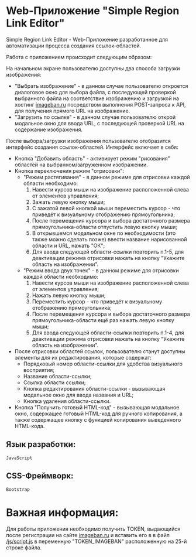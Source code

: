# Web-Приложение "Simple Region Link Editor"

Simple Region Link Editor - Web-Приложение разработанное для автоматизации процесса создания ссылок-областей.

Работа с приложением происходит следующим образом:

На начальном экране пользователю доступны два способа загрузки изображения:

- "Выбрать изображение" - в данном случае пользователю откроется диалоговое окно для выбора файла, с последующей проверкой выбранного файла на соответствие изображению и загрузкой на хостинг [imageban.ru](https://imageban.ru/) посредством выполнения POST-запроса к API, для получения прямого URL на изображение.
- "Загрузить по ссылке" - в данном случае пользователю открой модальное окно для ввода URL, с последующей проверкой URL на содержание изображения.

После выбора/загрузки изображения пользователю отобразится интерфейс создания ссылок-областей. Интерфейс включает в себя:

- Кнопка "Добавить область" - активирует режим "рисования" областей на выбранном/загруженном изображении.
- Кнопка переключения режим "отрисовки":
  - "Режим растягивания" - в данном режиме для отрисовки каждой области необходимо:
    1. Навести курсов мыши на изображение расположенной слева от элементов управления;
    2. Зажать левую кнопку мыши;
    3. С зажатой левой кнопкой мыши переместить курсор - что приведёт к визуальному отображению прямоугольника;
    4. После перемещения курсора и выбора достаточного размера прямоугольника-области отпустить левую кнопку мыши;
    5. В открывшемся модальном окне по необходимости (это также можно сделать позже) ввести название нарисованной области и URL, нажать "ОК";
    6. Для ввода следующей области-ссылки повторить п.1-5, для деактивации режима отрисовки нажать на кнопку "Укажите область на изображении".
  - "Режим ввода двух точек" - в данном режиме для отрисовки каждой области необходимо:
    1. Навести курсов мыши на изображение расположенной слева от элементов управления;
    2. Нажать левую кнопку мыши;
    3. Переместить курсор - что приведёт к визуальному отображению прямоугольника;
    4. После перемещения курсора и выбора достаточного размера прямоугольника-области ещё раз нажать левую кнопку мыши;
    5. Для ввода следующей области-ссылки повторить п.1-4, для деактивации режима отрисовки нажать на кнопку "Укажите область на изображении".
- После отрисовки областей ссылок, пользователю станут доступны элементы для их редактирования, которые содержат:
  - Порядковый номер области-ссылки для удобства визуального восприятия;
  - Название области-ссылки;
  - Ссылка области ссылки;
  - Кнопка редактирования области-ссылки - вызывающая модальное окно для ввода названия и URL;
  - Кнопка удаления области-ссылки.
- Кнопка "Получить готовый HTML-код" - вызывающая модальное окно, содержащее готовый HTML-код для ручного копирования, а также содержащее кнопку с функцией копирования выведенного HTML-кода.

## Язык разработки:

```
JavaScript
```

## CSS-Фреймворк:

```
Bootstrap
```

# Важная информация:

Для работы приложения необходимо получить TOKEN, выдающийся после регистрации на сайте [imageban.ru](https://imageban.ru/) и вставить его в в файл [/js/script.js](https://github.com/deniska69/Simple-Region-Link-Editor/blob/main/js/script.js) в переменную "TOKEN_IMAGEBAN" расположенную на 25-й строке файла.
